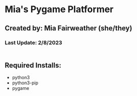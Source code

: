 <H1><strong>Mia's Pygame Platformer</strong></H1>
<H2>Created by: Mia Fairweather (she/they)</H2>
<H3>Last Update: 2/8/2023<br><br></H3>

<H2><strong>Required Installs:</strong></H2>
<ul>
	<li>python3</li>
	<li>python3-pip</li>
	<li>pygame</li>
</ul>
